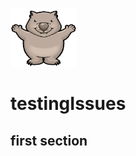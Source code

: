 <img src='./assets/wombat_opensource.jpg' alt="Vombatus" width="106" height="94"><br />

# testingIssues

## first section
